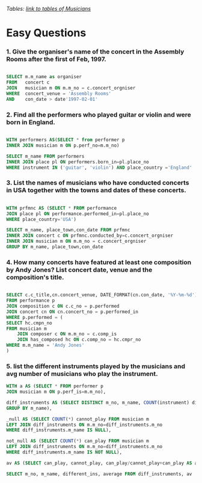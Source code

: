 *Tables:* *[link to tables of Musicians](https://db.grussell.org/ermusician.html)*

# Easy Questions

### 1. Give the organiser's name of the concert in the Assembly Rooms after the first of Feb, 1997.

```sql

SELECT m.m_name as organiser
FROM   concert c
JOIN   musician m ON m.m_no = c.concert_orgniser
WHERE  concert_venue = 'Assembly Rooms'
AND    con_date > date'1997-02-01'
```


### 2. Find all the performers who played guitar or violin and were born in England.

```sql

WITH performers AS(SELECT * from performer p
INNER JOIN musician m ON p.perf_no=m.m_no)

SELECT m_name FROM performers
INNER JOIN place pl ON performers.born_in=pl.place_no
WHERE instrument IN ('guitar', 'violin') AND place_country ='England'
```


### 3. List the names of musicians who have conducted concerts in USA together with the towns and dates of these concerts.

```sql

WITH prfmnc AS (SELECT * FROM performance
JOIN place pl ON performance.performed_in=pl.place_no
WHERE place_country='USA')

SELECT m_name, place_town,con_date FROM prfmnc 
INNER JOIN concert c ON prfmnc.conducted_by=c.concert_orgniser
INNER JOIN musician m ON m.m_no = c.concert_orgniser
GROUP BY m_name, place_town,con_date
```

### 4. How many concerts have featured at least one composition by Andy Jones? List concert date, venue and the composition's title.

```sql

SELECT c.c_title,cn.concert_venue, DATE_FORMAT(cn.con_date, '%Y-%m-%d') con_date
FROM performance p
JOIN composition c ON c.c_no = p.performed
JOIN concert cn ON cn.concert_no = p.performed_in
WHERE p.performed = (
SELECT hc.cmpn_no
FROM musician m
    JOIN composer c ON m.m_no = c.comp_is
    JOIN has_composed hc ON c.comp_no = hc.cmpr_no
WHERE m.m_name = 'Andy Jones'
)
```

### 5. list the different instruments played by the musicians and avg number of musicians who play the instrument.

```sql
WITH a AS (SELECT * FROM performer p
JOIN musician m ON p.perf_is=m.m_no),

diff_instruments AS (SELECT DISTINCT m_no, m_name, COUNT(instrument) different_ins FROM a
GROUP BY m_name),

_null AS (SELECT COUNT(*) cannot_play FROM musician m
LEFT JOIN diff_instruments ON m.m_no=diff_instruments.m_no
WHERE diff_instruments.m_name IS NULL),

not_null AS (SELECT COUNT(*) can_play FROM musician m
LEFT JOIN diff_instruments ON m.m_no=diff_instruments.m_no
WHERE diff_instruments.m_name IS NOT NULL),

av AS (SELECT can_play, cannot_play, can_play/cannot_play+can_play AS average FROM _null,not_null)

SELECT m_no, m_name, different_ins, average FROM diff_instruments, av
```
